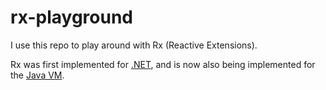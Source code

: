 rx-playground
=============

I use this repo to play around with Rx (Reactive Extensions).

Rx was first implemented for [.NET](https://rx.codeplex.com/), and is now also being implemented for the [Java VM](https://github.com/Netflix/RxJava).


